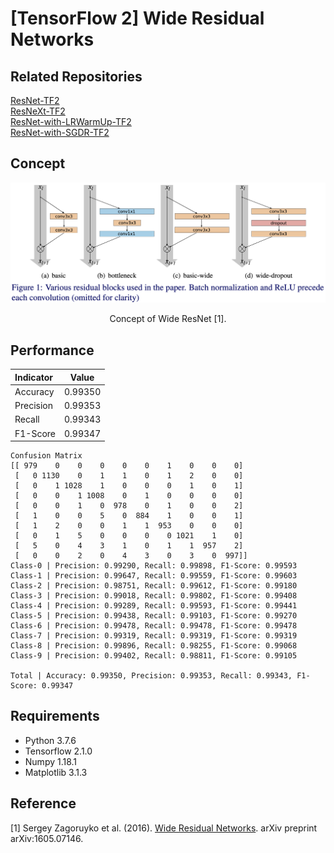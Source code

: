 [TensorFlow 2] Wide Residual Networks
=====

## Related Repositories
<a href="https://github.com/YeongHyeon/ResNet-TF2">ResNet-TF2</a>  
<a href="https://github.com/YeongHyeon/ResNeXt-TF2">ResNeXt-TF2</a>  
<a href="https://github.com/YeongHyeon/ResNet-with-LRWarmUp-TF2">ResNet-with-LRWarmUp-TF2</a>  
<a href="https://github.com/YeongHyeon/ResNet-with-SGDR-TF2">ResNet-with-SGDR-TF2</a>  

## Concept
<div align="center">
  <img src="./figures/wideresnet.png" width="600">  
  <p>Concept of Wide ResNet [1].</p>
</div>

## Performance

|Indicator|Value|
|:---|:---:|
|Accuracy|0.99350|
|Precision|0.99353|
|Recall|0.99343|
|F1-Score|0.99347|

```
Confusion Matrix
[[ 979    0    0    0    0    0    1    0    0    0]
 [   0 1130    0    1    1    0    1    2    0    0]
 [   0    1 1028    1    0    0    0    1    0    1]
 [   0    0    1 1008    0    1    0    0    0    0]
 [   0    0    1    0  978    0    1    0    0    2]
 [   1    0    0    5    0  884    1    0    0    1]
 [   1    2    0    0    1    1  953    0    0    0]
 [   0    1    5    0    0    0    0 1021    1    0]
 [   5    0    4    3    1    0    1    1  957    2]
 [   0    0    2    0    4    3    0    3    0  997]]
Class-0 | Precision: 0.99290, Recall: 0.99898, F1-Score: 0.99593
Class-1 | Precision: 0.99647, Recall: 0.99559, F1-Score: 0.99603
Class-2 | Precision: 0.98751, Recall: 0.99612, F1-Score: 0.99180
Class-3 | Precision: 0.99018, Recall: 0.99802, F1-Score: 0.99408
Class-4 | Precision: 0.99289, Recall: 0.99593, F1-Score: 0.99441
Class-5 | Precision: 0.99438, Recall: 0.99103, F1-Score: 0.99270
Class-6 | Precision: 0.99478, Recall: 0.99478, F1-Score: 0.99478
Class-7 | Precision: 0.99319, Recall: 0.99319, F1-Score: 0.99319
Class-8 | Precision: 0.99896, Recall: 0.98255, F1-Score: 0.99068
Class-9 | Precision: 0.99402, Recall: 0.98811, F1-Score: 0.99105

Total | Accuracy: 0.99350, Precision: 0.99353, Recall: 0.99343, F1-Score: 0.99347
```

## Requirements
* Python 3.7.6  
* Tensorflow 2.1.0  
* Numpy 1.18.1  
* Matplotlib 3.1.3  

## Reference
[1] Sergey Zagoruyko et al. (2016). <a href="https://arxiv.org/abs/1605.07146">Wide Residual Networks</a>. arXiv preprint arXiv:1605.07146.
